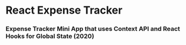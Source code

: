 # React Expense Tracker

### Expense Tracker Mini App that uses Context API and React Hooks for Global State (2020)
